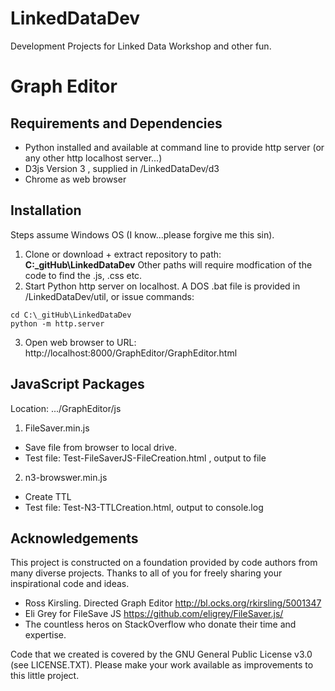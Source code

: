 
# LinkedDataDev
Development Projects for Linked Data Workshop and other fun.

# Graph Editor
## Requirements and Dependencies
* Python installed and available at command line to provide http server (or any other http localhost server...)
* D3js Version 3 , supplied in /LinkedDataDev/d3 
* Chrome as web browser

## Installation
Steps assume Windows OS (I know...please forgive me this sin).
1. Clone or download + extract repository to path:  **C:\_gitHub\LinkedDataDev**
Other paths will require modfication of the code to find the .js, .css etc.
2. Start Python http server on localhost. A DOS .bat file is provided in /LinkedDataDev/util, or issue commands:
```
cd C:\_gitHub\LinkedDataDev
python -m http.server
```

3. Open web browser to URL: http://localhost:8000/GraphEditor/GraphEditor.html


## JavaScript Packages
Location: .../GraphEditor/js

1. FileSaver.min.js  
* Save file from browser to local drive. 
* Test file: Test-FileSaverJS-FileCreation.html  , output to file

2. n3-browswer.min.js
* Create TTL 
* Test file: Test-N3-TTLCreation.html, output to console.log

## Acknowledgements

This project is constructed on a foundation provided by code authors from many diverse projects. Thanks to all of you for freely sharing your inspirational code and ideas.
* Ross Kirsling. Directed Graph Editor  http://bl.ocks.org/rkirsling/5001347
* Eli Grey for FileSave JS https://github.com/eligrey/FileSaver.js/
* The countless heros on StackOverflow who donate their time and expertise. 

Code that we created is covered by the GNU General Public License v3.0 (see LICENSE.TXT).
Please make your work available as improvements to this little project.
